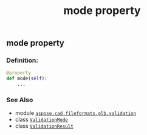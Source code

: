 ﻿---
title: mode property
second_title: Aspose.CAD for Python via .NET API References
description: 
type: docs
weight: 60
url: /python-net/aspose.cad.fileformats.glb.validation/validationresult/mode/
is_root: false
---

## mode property

### Definition:
```python
@property
def mode(self):
    ...
```

### See Also
* module [`aspose.cad.fileformats.glb.validation`](../../)
* class [`ValidationMode`](/cad/python-net/aspose.cad.fileformats.glb.validation/validationmode)
* class [`ValidationResult`](/cad/python-net/aspose.cad.fileformats.glb.validation/validationresult)
